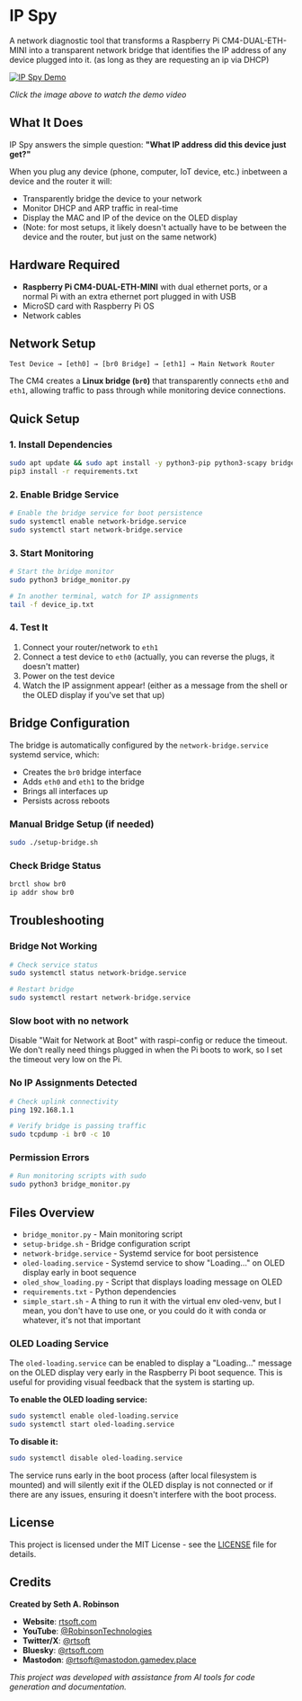 # IP Spy

A network diagnostic tool that transforms a Raspberry Pi CM4-DUAL-ETH-MINI into a transparent network bridge that identifies the IP address of any device plugged into it. (as long as they are requesting an ip via DHCP)

[![IP Spy Demo](https://img.youtube.com/vi/0MbKMwA7UCU/maxresdefault.jpg)](https://www.youtube.com/watch?v=0MbKMwA7UCU)

*Click the image above to watch the demo video*

## What It Does

IP Spy answers the simple question: **"What IP address did this device just get?"**

When you plug any device (phone, computer, IoT device, etc.) inbetween a device and the router it will:
- Transparently bridge the device to your network
- Monitor DHCP and ARP traffic in real-time
- Display the MAC and IP of the device on the OLED display
- (Note: for most setups, it likely doesn't actually have to be between the device and the router, but just on the same network)

## Hardware Required

- **Raspberry Pi CM4-DUAL-ETH-MINI** with dual ethernet ports, or a normal Pi with an extra ethernet port plugged in with USB
- MicroSD card with Raspberry Pi OS
- Network cables


## Network Setup

```
Test Device → [eth0] → [br0 Bridge] → [eth1] → Main Network Router
```

The CM4 creates a **Linux bridge (`br0`)** that transparently connects `eth0` and `eth1`, allowing traffic to pass through while monitoring device connections.

## Quick Setup

### 1. Install Dependencies
```bash
sudo apt update && sudo apt install -y python3-pip python3-scapy bridge-utils
pip3 install -r requirements.txt
```

### 2. Enable Bridge Service
```bash
# Enable the bridge service for boot persistence
sudo systemctl enable network-bridge.service
sudo systemctl start network-bridge.service
```

### 3. Start Monitoring
```bash
# Start the bridge monitor
sudo python3 bridge_monitor.py

# In another terminal, watch for IP assignments
tail -f device_ip.txt
```

### 4. Test It
1. Connect your router/network to `eth1`
2. Connect a test device to `eth0` (actually, you can reverse the plugs, it doesn't matter)
3. Power on the test device
4. Watch the IP assignment appear!  (either as a message from the shell or the OLED display if you've set that up)

## Bridge Configuration

The bridge is automatically configured by the `network-bridge.service` systemd service, which:

- Creates the `br0` bridge interface
- Adds `eth0` and `eth1` to the bridge
- Brings all interfaces up
- Persists across reboots

### Manual Bridge Setup (if needed)
```bash
sudo ./setup-bridge.sh
```

### Check Bridge Status
```bash
brctl show br0
ip addr show br0
```

## Troubleshooting

### Bridge Not Working
```bash
# Check service status
sudo systemctl status network-bridge.service

# Restart bridge
sudo systemctl restart network-bridge.service
```
### Slow boot with no network

Disable "Wait for Network at Boot" with raspi-config or reduce the timeout.  We don't really need things plugged in when the Pi boots to work, so I set the timeout very low on the Pi.

### No IP Assignments Detected
```bash
# Check uplink connectivity
ping 192.168.1.1

# Verify bridge is passing traffic
sudo tcpdump -i br0 -c 10
```

### Permission Errors
```bash
# Run monitoring scripts with sudo
sudo python3 bridge_monitor.py
```

## Files Overview

- `bridge_monitor.py` - Main monitoring script
- `setup-bridge.sh` - Bridge configuration script
- `network-bridge.service` - Systemd service for boot persistence
- `oled-loading.service` - Systemd service to show "Loading..." on OLED display early in boot sequence
- `oled_show_loading.py` - Script that displays loading message on OLED
- `requirements.txt` - Python dependencies
- `simple_start.sh` - A thing to run it with the virtual env oled-venv, but I mean, you don't have to use one, or you could do it with conda or whatever, it's not that important

### OLED Loading Service

The `oled-loading.service` can be enabled to display a "Loading..." message on the OLED display very early in the Raspberry Pi boot sequence. This is useful for providing visual feedback that the system is starting up.

**To enable the OLED loading service:**
```bash
sudo systemctl enable oled-loading.service
sudo systemctl start oled-loading.service
```

**To disable it:**
```bash
sudo systemctl disable oled-loading.service
```

The service runs early in the boot process (after local filesystem is mounted) and will silently exit if the OLED display is not connected or if there are any issues, ensuring it doesn't interfere with the boot process.

## License

This project is licensed under the MIT License - see the [LICENSE](LICENSE) file for details.

## Credits

**Created by Seth A. Robinson**

- **Website**: [rtsoft.com](https://rtsoft.com)
- **YouTube**: [@RobinsonTechnologies](https://youtube.com/@RobinsonTechnologies)
- **Twitter/X**: [@rtsoft](https://twitter.com/rtsoft)
- **Bluesky**: [@rtsoft.com](https://bsky.app/profile/rtsoft.com)
- **Mastodon**: [@rtsoft@mastodon.gamedev.place](https://mastodon.gamedev.place/@rtsoft)

*This project was developed with assistance from AI tools for code generation and documentation.*

